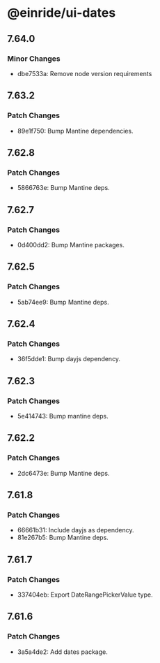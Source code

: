 # @einride/ui-dates

## 7.64.0

### Minor Changes

- dbe7533a: Remove node version requirements

## 7.63.2

### Patch Changes

- 89e1f750: Bump Mantine dependencies.

## 7.62.8

### Patch Changes

- 5866763e: Bump Mantine deps.

## 7.62.7

### Patch Changes

- 0d400dd2: Bump Mantine packages.

## 7.62.5

### Patch Changes

- 5ab74ee9: Bump Mantine deps.

## 7.62.4

### Patch Changes

- 36f5dde1: Bump dayjs dependency.

## 7.62.3

### Patch Changes

- 5e414743: Bump mantine deps.

## 7.62.2

### Patch Changes

- 2dc6473e: Bump Mantine deps.

## 7.61.8

### Patch Changes

- 66661b31: Include dayjs as dependency.
- 81e267b5: Bump Mantine deps.

## 7.61.7

### Patch Changes

- 337404eb: Export DateRangePickerValue type.

## 7.61.6

### Patch Changes

- 3a5a4de2: Add dates package.
